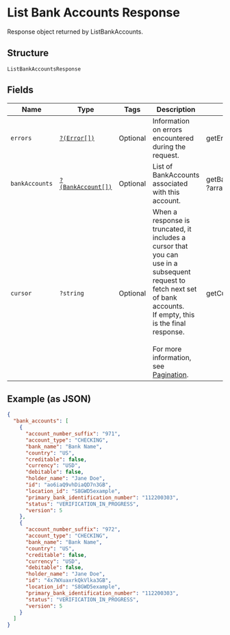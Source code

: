 
# List Bank Accounts Response

Response object returned by ListBankAccounts.

## Structure

`ListBankAccountsResponse`

## Fields

| Name | Type | Tags | Description | Getter | Setter |
|  --- | --- | --- | --- | --- | --- |
| `errors` | [`?(Error[])`](../../doc/models/error.md) | Optional | Information on errors encountered during the request. | getErrors(): ?array | setErrors(?array errors): void |
| `bankAccounts` | [`?(BankAccount[])`](../../doc/models/bank-account.md) | Optional | List of BankAccounts associated with this account. | getBankAccounts(): ?array | setBankAccounts(?array bankAccounts): void |
| `cursor` | `?string` | Optional | When a response is truncated, it includes a cursor that you can<br>use in a subsequent request to fetch next set of bank accounts.<br>If empty, this is the final response.<br><br>For more information, see [Pagination](../../https://developer.squareup.com/docs/working-with-apis/pagination). | getCursor(): ?string | setCursor(?string cursor): void |

## Example (as JSON)

```json
{
  "bank_accounts": [
    {
      "account_number_suffix": "971",
      "account_type": "CHECKING",
      "bank_name": "Bank Name",
      "country": "US",
      "creditable": false,
      "currency": "USD",
      "debitable": false,
      "holder_name": "Jane Doe",
      "id": "ao6iaQ9vhDiaQD7n3GB",
      "location_id": "S8GWD5example",
      "primary_bank_identification_number": "112200303",
      "status": "VERIFICATION_IN_PROGRESS",
      "version": 5
    },
    {
      "account_number_suffix": "972",
      "account_type": "CHECKING",
      "bank_name": "Bank Name",
      "country": "US",
      "creditable": false,
      "currency": "USD",
      "debitable": false,
      "holder_name": "Jane Doe",
      "id": "4x7WXuaxrkQkVlka3GB",
      "location_id": "S8GWD5example",
      "primary_bank_identification_number": "112200303",
      "status": "VERIFICATION_IN_PROGRESS",
      "version": 5
    }
  ]
}
```


